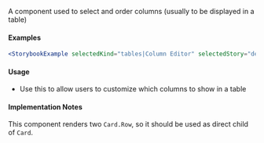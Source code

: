 A component used to select and order columns (usually to be displayed in a table)

#### Examples

```jsx noeditor
<StorybookExample selectedKind="tables|Column Editor" selectedStory="default" />
```

#### Usage

- Use this to allow users to customize which columns to show in a table

#### Implementation Notes

This component renders two `Card.Row`, so it should be used as direct child of `Card`.
